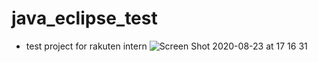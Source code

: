 # java_eclipse_test
* test project for rakuten intern
![Screen Shot 2020-08-23 at 17 16 31](https://user-images.githubusercontent.com/43738558/90974456-5133de00-e566-11ea-9d1e-313f5d932443.png)
